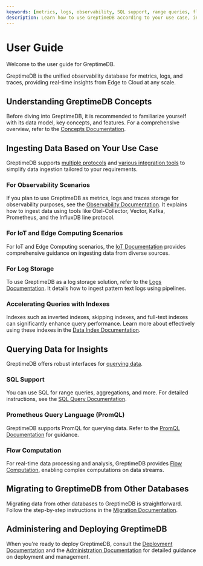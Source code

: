 ```yaml
---
keywords: [metrics, logs, observability, SQL support, range queries, flow computation, data model, protocols]
description: Learn how to use GreptimeDB according to your use case, including data ingestion, querying, and administration.
---
```


# User Guide

Welcome to the user guide for GreptimeDB.

GreptimeDB is the unified observability database for metrics, logs, and traces,
providing real-time insights from Edge to Cloud at any scale.

## Understanding GreptimeDB Concepts

Before diving into GreptimeDB,
it is recommended to familiarize yourself with its data model, key concepts, and features.
For a comprehensive overview, 
refer to the [Concepts Documentation](./concepts/overview.md).

## Ingesting Data Based on Your Use Case

GreptimeDB supports [multiple protocols](./protocols/overview.md) and [various integration tools](./integrations/overview.md) to simplify data ingestion tailored to your requirements.

### For Observability Scenarios

If you plan to use GreptimeDB as metrics, logs and traces storage for observability purposes,
see the [Observability Documentation](./ingest-data/for-observability/overview.md).
It explains how to ingest data using tools like Otel-Collector, Vector, Kafka, Prometheus, and the InfluxDB line protocol.

### For IoT and Edge Computing Scenarios

For IoT and Edge Computing scenarios,
the [IoT Documentation](./ingest-data/for-iot/overview.md) provides comprehensive guidance on ingesting data from diverse sources.

### For Log Storage

To use GreptimeDB as a log storage solution,
refer to the [Logs Documentation](./logs/overview.md).
It details how to ingest pattern text logs using pipelines.

### Accelerating Queries with Indexes

Indexes such as inverted indexes, skipping indexes, and full-text indexes can significantly enhance query performance.
Learn more about effectively using these indexes in the [Data Index Documentation](./manage-data/data-index.md).

## Querying Data for Insights

GreptimeDB offers robust interfaces for [querying data](./query-data/overview.md).

### SQL Support

You can use SQL for range queries, aggregations, and more.
For detailed instructions, see the [SQL Query Documentation](./query-data/sql.md). 

### Prometheus Query Language (PromQL)

GreptimeDB supports PromQL for querying data. Refer to the [PromQL Documentation](./query-data/promql.md) for guidance. 

### Flow Computation

For real-time data processing and analysis, GreptimeDB provides [Flow Computation](./flow-computation/overview.md), enabling complex computations on data streams.

## Migrating to GreptimeDB from Other Databases

Migrating data from other databases to GreptimeDB is straightforward.
Follow the step-by-step instructions in the [Migration Documentation](./migrate-to-greptimedb/overview.md).

## Administering and Deploying GreptimeDB

When you're ready to deploy GreptimeDB, consult the [Deployment Documentation](./deployments/overview.md) and the [Administration Documentation](./administration/overview.md) for detailed guidance on deployment and management.

